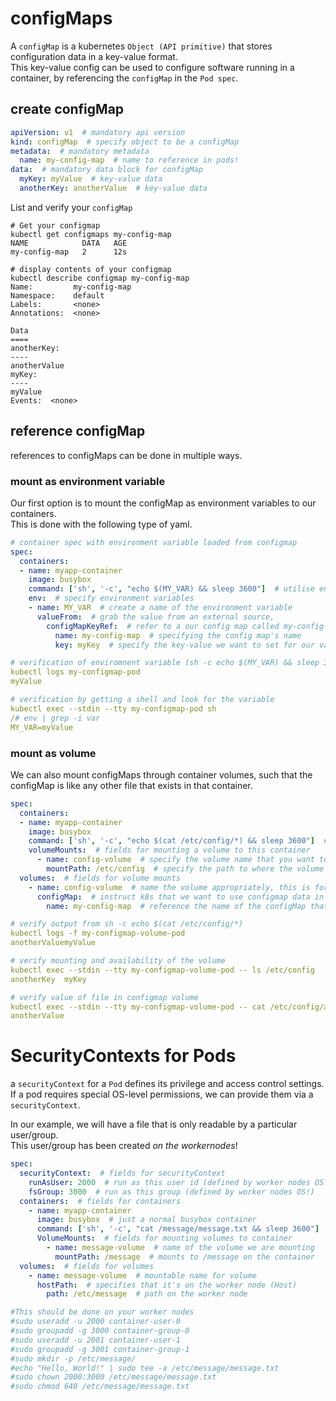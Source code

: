 # configMaps
A `configMap` is a kubernetes `Object (API primitive)` that stores configuration data in a key-value format.<br>
This key-value config can be used to configure software running in a container, by referencing the `configMap` in the `Pod spec`.<br>

## create configMap
```yaml
apiVersion: v1  # mandatory api version
kind: configMap  # specify object to be a configMap
metadata:  # mandatory metadata
  name: my-config-map  # name to reference in pods!
data:  # mandatory data block for configMap
  myKey: myValue  # key-value data
  anotherKey: anotherValue  # key-value data
```

List and verify your `configMap` 
```
# Get your configmap
kubectl get configmaps my-config-map
NAME            DATA   AGE
my-config-map   2      12s

# display contents of your configmap
kubectl describe configmap my-config-map 
Name:         my-config-map
Namespace:    default
Labels:       <none>
Annotations:  <none>

Data
====
anotherKey:
----
anotherValue
myKey:
----
myValue
Events:  <none>
```

## reference configMap
references to configMaps can be done in multiple ways.

### mount as environment variable
Our first option is to mount the configMap as environment variables to our containers.<br>
This is done with the following type of yaml.
```yaml
# container spec with environment variable loaded from configmap
spec:
  containers:
  - name: myapp-container
    image: busybox
    command: ['sh', '-c', "echo $(MY_VAR) && sleep 3600"]  # utilise environment variable from config map
    env:  # specify environment variables
    - name: MY_VAR  # create a name of the environment variable
      valueFrom:  # grab the value from an external source,
        configMapKeyRef:  # refer to a our config map called my-config-map
          name: my-config-map  # specifying the config map's name
          key: myKey  # specify the key-value we want to set for our variable

# verification of enviromnent variable (sh -c echo $(MY_VAR) && sleep 3600)
kubectl logs my-configmap-pod 
myValue

# verification by getting a shell and look for the variable
kubectl exec --stdin --tty my-configmap-pod sh
/# env | grep -i var
MY_VAR=myValue
```

### mount as volume
We can also mount configMaps through container volumes, such that the configMap is like any other file that exists in that container.<br>
```yaml
spec:
  containers:
  - name: myapp-container
    image: busybox
    command: ['sh', '-c', "echo $(cat /etc/config/*) && sleep 3600"]  # sh -c echo $(cat /etc/config/*) && sleep 3600
    volumeMounts:  # fields for mounting a volume to this container
      - name: config-volume  # specify the volume name that you want to mount to the container
        mountPath: /etc/config  # specify the path to where the volume will be mounted
  volumes:  # fields for volume mounts
    - name: config-volume  # name the volume appropriately, this is for a configmap so we call it config-volume
      configMap:  # instruct k8s that we want to use configmap data in our volume
        name: my-config-map  # reference the name of the configMap that we want to use

# verify output from sh -c echo $(cat /etc/config/*)
kubectl logs -f my-configmap-volume-pod
anotherValuemyValue

# verify mounting and availability of the volume
kubectl exec --stdin --tty my-configmap-volume-pod -- ls /etc/config
anotherKey  myKey

# verify value of file in configmap volume
kubectl exec --stdin --tty my-configmap-volume-pod -- cat /etc/config/anotherKey
anotherValue
```

# SecurityContexts for Pods
a `securityContext` for a `Pod` defines its privilege and access control settings.<br>
If a pod requires special OS-level permissions, we can provide them via a `securityContext`.

In our example, we will have a file that is only readable by a particular user/group.<br>
This user/group has been created _on the workernodes_!

```yaml
spec:
  securityContext:  # fields for securityContext
    runAsUser: 2000  # run as this user id (defined by worker nodes OS!)
    fsGroup: 3000  # run as this group (defined by worker nodes OS!)
  containers:  # fields for containers
    - name: myapp-container
      image: busybox  # just a normal busybox container
      command: ['sh', '-c', "cat /message/message.txt && sleep 3600"]  # sh -c cat /message/message.txt && sleep 3600
      VolumeMounts:  # fields for mounting volumes to container
        - name: message-volume  # name of the volume we are mounting
          mountPath: /message  # mounts to /message on the container
  volumes:  # fields for volumes
    - name: message-volume  # mountable name for volume 
      hostPath:  # specifies that it's on the worker node (Host)
        path: /etc/message  # path on the worker node

#This should be done on your worker nodes
#sudo useradd -u 2000 container-user-0
#sudo groupadd -g 3000 container-group-0
#sudo useradd -u 2001 container-user-1
#sudo groupadd -g 3001 container-group-1
#sudo mkdir -p /etc/message/
#echo "Hello, World!" | sudo tee -a /etc/message/message.txt
#sudo chown 2000:3000 /etc/message/message.txt
#sudo chmod 640 /etc/message/message.txt
```
